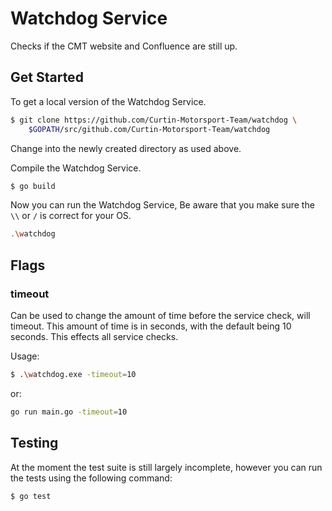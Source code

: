# Watchdog Service

Checks if the CMT website and Confluence are still up.

## Get Started

To get a local version of the Watchdog Service.
```bash
$ git clone https://github.com/Curtin-Motorsport-Team/watchdog \
	$GOPATH/src/github.com/Curtin-Motorsport-Team/watchdog
```

Change into the newly created directory as used above.

Compile the Watchdog Service.
```bash
$ go build
```

Now you can run the Watchdog Service,
Be aware that you make sure the `\\` or `/` is correct for your OS.

```bash
.\watchdog
```

## Flags

### timeout

Can be used to change the amount of time before the service check, will timeout.
This amount of time is in seconds, with the default being 10 seconds.
This effects all service checks.

Usage:
```bash
$ .\watchdog.exe -timeout=10
```
or:
```bash
go run main.go -timeout=10
```


## Testing

At the moment the test suite is still largely incomplete, however you can run
the tests using the following command:

```bash
$ go test
```
